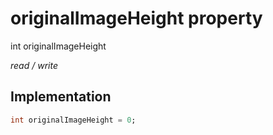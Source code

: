 


# originalImageHeight property







int originalImageHeight
  
_<span class="feature">read / write</span>_






## Implementation

```dart
int originalImageHeight = 0;
```







